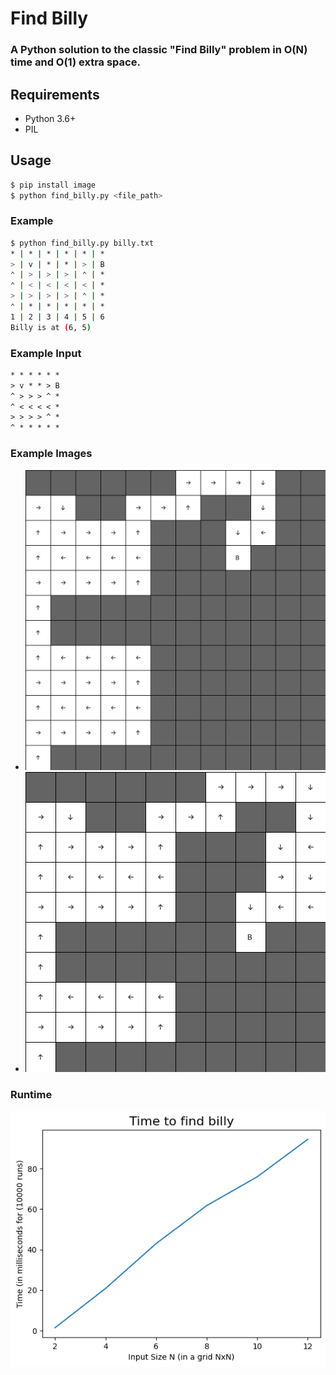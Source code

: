 # Find Billy
### A Python solution to the classic "Find Billy" problem in O(N) time and O(1) extra space.

## Requirements
* Python 3.6+
* PIL

## Usage
```bash
$ pip install image
$ python find_billy.py <file_path>
```

### Example
```bash
$ python find_billy.py billy.txt
* | * | * | * | * | *
> | v | * | * | > | B
⌃ | > | > | > | ⌃ | *
⌃ | < | < | < | < | *
> | > | > | > | ⌃ | *
⌃ | * | * | * | * | *
1 | 2 | 3 | 4 | 5 | 6
Billy is at (6, 5)
```

### Example Input
```txt
* * * * * *
> v * * > B
^ > > > ^ *
^ < < < < *
> > > > ^ *
^ * * * * *
```

### Example Images
 - ![12x12](/images/12x12.png)
 - ![10x10](/images/10x10.png)

### Runtime
![Runtime](/runtime.png)
